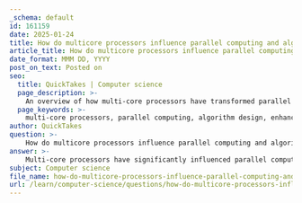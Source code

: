 ```yaml
---
_schema: default
id: 161159
date: 2025-01-24
title: How do multicore processors influence parallel computing and algorithm design?
article_title: How do multicore processors influence parallel computing and algorithm design?
date_format: MMM DD, YYYY
post_on_text: Posted on
seo:
  title: QuickTakes | Computer science
  page_description: >-
    An overview of how multi-core processors have transformed parallel computing and algorithm design, highlighting enhanced parallelism, new programming paradigms, challenges such as concurrency and load balancing, and strategies for efficient algorithm design.
  page_keywords: >-
    multi-core processors, parallel computing, algorithm design, enhanced parallelism, new programming paradigms, OpenMP, MPI, concurrency, synchronization, load balancing, cache coherency, algorithm efficiency, hybrid approaches, performance improvement
author: QuickTakes
question: >-
    How do multicore processors influence parallel computing and algorithm design?
answer: >-
    Multi-core processors have significantly influenced parallel computing and algorithm design in several ways. Here are the key aspects of this influence:\n\n### 1. Enhanced Parallelism\nMulti-core processors allow for true parallel execution, where multiple cores can perform different tasks simultaneously. This capability enables developers to design algorithms that can be decomposed into smaller, independent tasks that can run concurrently. For instance, algorithms that can be parallelized, such as those used in image processing or numerical simulations, can see substantial performance improvements when executed on multi-core systems.\n\n### 2. New Programming Paradigms\nThe advent of multi-core processors has led to the development of new programming paradigms and models that facilitate parallel computing. Frameworks such as OpenMP and MPI (Message Passing Interface) have become essential tools for developers. These frameworks help manage the complexity of parallel programming by providing abstractions for task parallelism and data parallelism, allowing developers to focus on algorithm design rather than low-level synchronization issues.\n\n### 3. Challenges in Algorithm Design\nWhile multi-core processors offer significant advantages, they also introduce challenges that must be addressed in algorithm design:\n- **Concurrency and Synchronization**: Designing algorithms for multi-core systems requires careful consideration of concurrency. Developers must manage shared resources to avoid race conditions and ensure data integrity. This adds complexity to the design and implementation of algorithms.\n- **Load Balancing**: Efficiently distributing tasks across multiple cores is crucial. Load imbalance can occur when tasks have varying execution times, leading to some cores being underutilized while others are overloaded. Effective scheduling algorithms are necessary to optimize resource utilization.\n- **Cache Coherency**: Multi-core systems often have multiple caches, which can lead to inconsistencies when cores access shared data. Maintaining cache coherency is essential for ensuring that all cores have a consistent view of memory, complicating both hardware and software design.\n\n### 4. Algorithm Efficiency\nThe efficiency of algorithms can be significantly improved through parallelization. Algorithms that are inherently sequential may need to be restructured to take advantage of multi-core architectures. This may involve identifying independent tasks that can be executed in parallel or using techniques such as divide-and-conquer to break down problems into smaller, manageable parts.\n\n### 5. Hybrid Approaches\nThe combination of different programming models, such as the hybrid MPI + OpenMP approach, has emerged as a strategy to leverage the strengths of both message passing and shared memory paradigms. This approach allows for better handling of data locality and can improve performance on non-uniform memory access (NUMA) systems, which are common in multi-core architectures.\n\n### Conclusion\nIn summary, multi-core processors have transformed the landscape of parallel computing and algorithm design by enabling true parallel execution, necessitating new programming paradigms, and presenting unique challenges that must be addressed. As multi-core systems become increasingly prevalent, the ability to design efficient, parallel algorithms will be crucial for maximizing performance in a wide range of applications.
subject: Computer science
file_name: how-do-multicore-processors-influence-parallel-computing-and-algorithm-design.md
url: /learn/computer-science/questions/how-do-multicore-processors-influence-parallel-computing-and-algorithm-design
---
```


&nbsp;